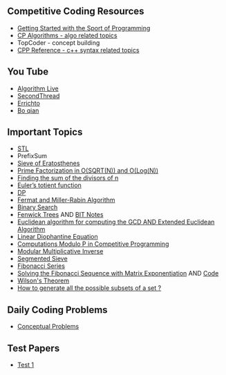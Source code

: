 ## Competitive Coding Resources
- [Getting Started with the Sport of Programming](http://sportprogramming.blogspot.com/2014/07/getting-started-with-sport-of.html?m=1)
- [CP Algorithms - algo related topics](https://cp-algorithms.com/)
- TopCoder - concept building
- [CPP Reference - c++ syntax related topics](https://en.cppreference.com/w/)

## You Tube
- [Algorithm Live](https://www.youtube.com/channel/UCBLr7ISa_YDy5qeATupf26w)
- [SecondThread](https://www.youtube.com/channel/UCXbCohpE9IoVQUD2Ifg1d1g)
- [Errichto](https://www.youtube.com/channel/UCBr_Fu6q9iHYQCh13jmpbrg)
- [Bo qian](https://www.youtube.com/user/BoQianTheProgrammer)

## Important Topics
- [STL](https://www.youtube.com/watch?v=Vc1RyqWFbiA&list=PL5jc9xFGsL8G3y3ywuFSvOuNm3GjBwdkb)
- PrefixSum
- [Sieve of Eratosthenes](https://cp-algorithms.com/algebra/sieve-of-eratosthenes.html)
- [Prime Factorization in O(SQRT(N)) and O(Log(N))](https://github.com/ankita1618/Resources/blob/main/Competitive%20Coding/Prime_notes.pdf)
- [Finding the sum of the divisors of n](https://www2.math.upenn.edu/~deturck/m170/wk3/lecture/sumdiv.html)
- [Euler’s totient function](https://cp-algorithms.com/algebra/phi-function.html)
- [DP](https://www.youtube.com/watch?v=YBSt1jYwVfU&feature=youtu.be)
- [Fermat and Miller-Rabin Algorithm](https://github.com/ankita1618/Resources/blob/main/Competitive%20Coding/Fermat%20and%20Rabin_Miller.odg)
- [Binary Search](https://www.youtube.com/watch?v=GU7DpgHINWQ)
- [Fenwick Trees](https://www.youtube.com/watch?v=kPaJfAUwViY) AND [BIT Notes](https://github.com/ankita1618/Resources/blob/main/Competitive%20Coding/BIT_notes.pdf)
- [Euclidean algorithm for computing the GCD AND Extended Euclidean Algorithm](https://github.com/ankita1618/Resources/blob/main/Competitive%20Coding/Euclid%20%26%20Ex-Euclid.pdf)
- [Linear Diophantine Equation](https://github.com/ankita1618/Resources/blob/main/Competitive%20Coding/LDE1(1).pdf)
- [Computations Modulo P in Competitive Programming](https://www.youtube.com/watch?v=-OPohCQqi_E)
- [Modular Multiplicative Inverse](https://cp-algorithms.com/algebra/module-inverse.html)
- [Segmented Sieve](https://www.youtube.com/watch?v=j0M8SF6daSs)
- [Fibonacci Series](https://cp-algorithms.com/algebra/fibonacci-numbers.html)
- [Solving the Fibonacci Sequence with Matrix Exponentiation](https://www.youtube.com/watch?v=EEb6JP3NXBI&t=447s) AND [Code](https://ideone.com/JAI7hP)
- [Wilson's Theorem](http://sigurthrenterprises.blogspot.com/2015/01/wilsons-theorem-prime-numbers-c-and.html)
- [How to generate all the possible subsets of a set ?](https://www.hackerearth.com/practice/basic-programming/bit-manipulation/basics-of-bit-manipulation/tutorial/)

## Daily Coding Problems
- [Conceptual Problems](https://docs.google.com/spreadsheets/d/1YsKCgLukerkpApH0qWIifv-J7O4nQZzpXw6DBE8oEaM/edit#gid=0)

## Test Papers
- [Test 1](https://docs.google.com/document/d/1QppCdh1SQ1QqcnSctx9pwAH4fVEKs0skNwbC7oNfZIM/edit)
